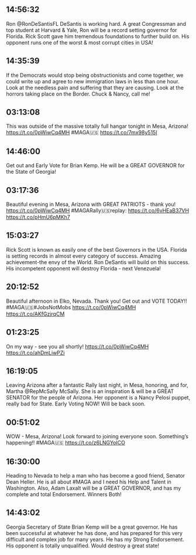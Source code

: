 ## 14:56:32
Ron @RonDeSantisFL DeSantis is working hard. A great Congressman and top student at Harvard &amp; Yale, Ron will be a record setting governor for Florida. Rick Scott gave him tremendous foundations to further build on. His opponent runs one of the worst &amp; most corrupt cities in USA!
## 14:35:39
If the Democrats would stop being obstructionists and come together, we could write up and agree to new immigration laws in less than one hour. Look at the needless  pain and suffering that they are causing. Look at the horrors taking place on the Border. Chuck &amp; Nancy, call me!
## 03:13:08
This was outside of the massive totally full hangar tonight in Mesa, Arizona! https://t.co/0pWiwCq4MH #MAGA🇺🇸 https://t.co/7mx98y515I
## 14:46:00
Get out and Early Vote for Brian Kemp. He will be a GREAT GOVERNOR for the State of Georgia!
## 03:17:36
Beautiful evening in Mesa, Arizona with GREAT PATRIOTS - thank you! https://t.co/0pWiwCq4MH #MAGARally🇺🇸replay: https://t.co/6vHEaB37VH https://t.co/pHmU6pMKh7
## 15:03:27
Rick Scott is known as easily one of the best Governors in the USA. Florida is setting records in almost every category of success. Amazing achievement-the envy of the World. Ron DeSantis will build on this success. His incompetent opponent will destroy Florida - next Venezuela!
## 20:12:52
Beautiful afternoon in Elko, Nevada. Thank you! Get out and VOTE TODAY!! #MAGA🇺🇸#JobsNotMobs https://t.co/0pWiwCq4MH https://t.co/AKfGzjrqCM
## 01:23:25
On my way - see you all shortly! https://t.co/0pWiwCq4MH https://t.co/ahDmLiwPZi
## 16:19:05
Leaving Arizona after a fantastic Rally last night, in Mesa, honoring, and for, Martha @RepMcSally McSally. She is an inspiration &amp; will be a GREAT SENATOR for the people of Arizona. Her opponent is a Nancy Pelosi puppet, really bad for State. Early Voting NOW! Will be back soon.
## 00:51:02
WOW - Mesa, Arizona! Look forward to joining everyone soon. Something’s happening!! #MAGA🇺🇸 https://t.co/z6LNGYoICO
## 16:30:00
Heading to Nevada to help a man who has become a good friend, Senator Dean Heller. He is all about #MAGA and I need his Help and Talent in Washington. Also, Adam Laxalt will be a GREAT GOVERNOR, and has my complete and total Endorsement. Winners Both!
## 14:43:02
Georgia Secretary of State Brian Kemp will be a great governor. He has been successful at whatever he has done, and has prepared for this very difficult and complex job for many years. He has my Strong Endorsement. His opponent is totally unqualified. Would destroy a great state!
